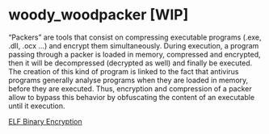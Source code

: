 # woody_woodpacker [WIP]
“Packers” are tools that consist on compressing executable programs (.exe, .dll, .ocx ...) and encrypt them simultaneously. During execution, a program passing through a packer is loaded in memory, compressed and encrypted, then it will be decompressed (decrypted as well) and finally be executed. The creation of this kind of program is linked to the fact that antivirus programs generally analyse programs when they are loaded in memory, before they are executed. Thus, encryption and compression of a packer allow to bypass this behavior by obfuscating the content of an executable until it execution.


[ELF Binary Encryption](https://grugq.github.io/docs/phrack-58-05.txt)
